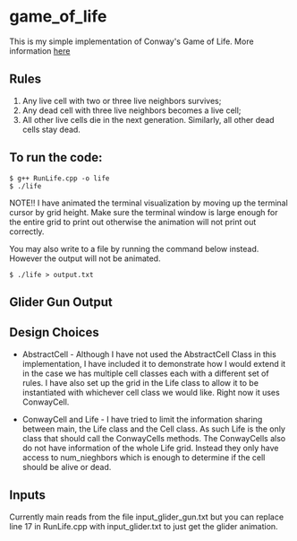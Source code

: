 # game_of_life

This is my simple implementation of Conway's Game of Life. More information [here](https://en.wikipedia.org/wiki/Conway%27s_Game_of_Life)

## Rules 

1) Any live cell with two or three live neighbors survives;
2) Any dead cell with three live neighbors becomes a live cell;
3) All other live cells die in the next generation. Similarly, all other dead cells stay dead.

## To run the code:

```
$ g++ RunLife.cpp -o life
$ ./life
```

NOTE!! 
I have animated the terminal visualization by moving up the terminal cursor by grid height. Make sure the terminal window is large enough for the entire grid to print out otherwise the animation will not print out correctly.

You may also write to a file by running the command below instead. However the output will not be animated.

```
$ ./life > output.txt
```

## Glider Gun Output

## Design Choices 

* AbstractCell - Although I have not used the AbstractCell Class in this implementation, I have included it to demonstrate how I would extend it in the case we has multiple cell classes each with a different set of rules. I have also set up the grid in the Life class to allow it to be instantiated with whichever cell class we would like. Right now it uses ConwayCell.

* ConwayCell and Life - I have tried to limit the information sharing between main, the Life class and the Cell class. As such Life is the only class that should call the ConwayCells methods. The ConwayCells also do not have information of the whole Life grid. Instead they only have access to num_nieghbors which is enough to determine if the cell should be alive or dead.



## Inputs
Currently main reads from the file input_glider_gun.txt but you can replace line 17 in RunLife.cpp with input_glider.txt to just get the glider animation.



